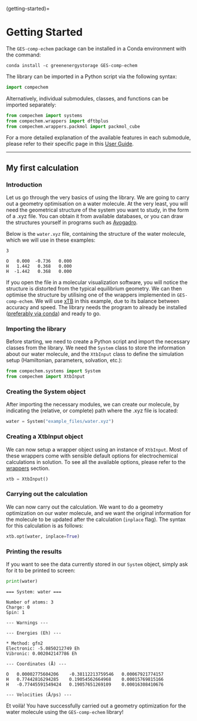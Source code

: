 (getting-started)=

# Getting Started

The `GES-comp-echem` package can be installed in a Conda environment with the command:
```
conda install -c greenenergystorage GES-comp-echem
```

The library can be imported in a Python script via the following syntax:

```python
import compechem
```

Alternatively, individual submodules, classes, and functions can be imported separately:

```python
from compechem import systems
from compechem.wrappers import dftbplus
from compechem.wrappers.packmol import packmol_cube
```

For a more detailed explanation of the available features in each submodule, please refer to their specific page in this [User Guide](user-guide).

---

## My first calculation

### Introduction

Let us go through the very basics of using the library. We are going to carry out a geometry optimisation on a water molecule. At the very least, you will need the geometrical structure of the system you want to study, in the form of a .xyz file. You can obtain it from available databases, or you can draw the structures yourself in programs such as [Avogadro](https://avogadro.cc/).

Below is the `water.xyz` file, containing the structure of the water molecule, which we will use in these examples:

```
3

O   0.000  -0.736   0.000  
H   1.442   0.368   0.000  
H  -1.442   0.368   0.000  
```

If you open the file in a molecular visualization software, you will notice the structure is distorted from the typical equilibrium geometry. We can then optimise the structure by utilising one of the wrappers implemented in `GES-comp-echem`. We will use [xTB](https://github.com/grimme-lab/xtb) in this example, due to its balance between accuracy and speed. The library needs the program to already be installed ([preferably via conda](https://xtb-docs.readthedocs.io/en/latest/setup.html#setup-and-installation)) and ready to go.

### Importing the library

Before starting, we need to create a Python script and import the necessary classes from the library. We need the `System` class to store the information about our water molecule, and the `XtbInput` class to define the simulation setup (Hamiltonian, parameters, solvation, etc.):

```python
from compechem.systems import System
from compechem import XtbInput
```

### Creating the System object

After importing the necessary modules, we can create our molecule, by indicating the (relative, or complete) path where the .xyz file is located:

```python
water = System("example_files/water.xyz")
```

### Creating a XtbInput object

We can now setup a wrapper object using an instance of `XtbInput`. Most of these wrappers come with sensible default options for electrochemical calculations in solution. To see all the available options, please refer to the [wrappers](Guide-wrappers) section.

```python
xtb = XtbInput()
```

### Carrying out the calculation

We can now carry out the calculation. We want to do a geometry optimization on our water molecule, and we want the original information for the molecule to be updated after the calculation (`inplace` flag). The syntax for this calculation is as follows:

```python
xtb.opt(water, inplace=True)
```

### Printing the results

If you want to see the data currently stored in our `System` object, simply ask for it to be printed to screen:

```python
print(water)
```

```
=== System: water === 

Number of atoms: 3
Charge: 0
Spin: 1

--- Warnings ---

--- Energies (Eh) --- 

* Method: gfn2
Electronic: -5.0850212749 Eh
Vibronic: 0.002042147786 Eh

--- Coordinates (Å) --- 

O	0.00002775604206	-0.38112213759546	0.00067921774157
H	0.77442816294285	0.19054562664968	0.00015769815166
H	-0.77445591549424	0.19057651269109	0.00016308410676

--- Velocities (Å/ps) --- 
```

Et voilà! You have successfully carried out a geometry optimization for the water molecule using the `GES-comp-echem` library!